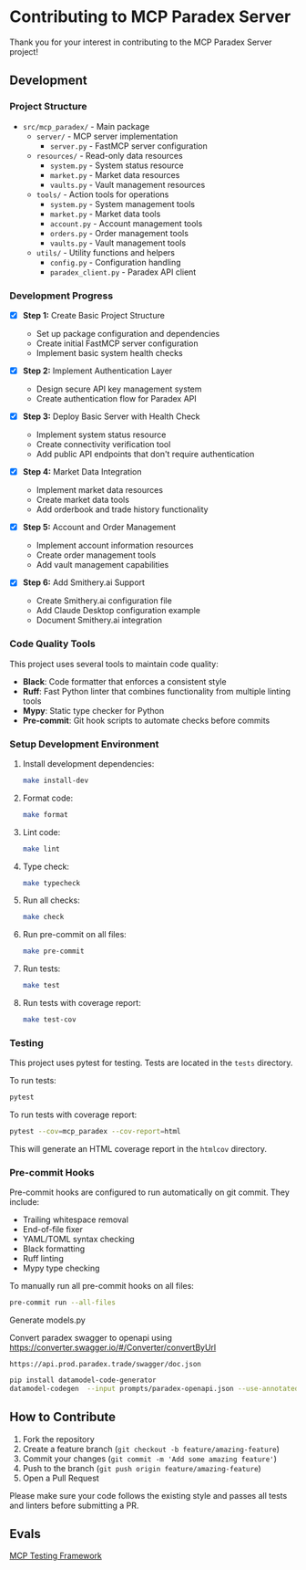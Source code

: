 # Contributing to MCP Paradex Server

Thank you for your interest in contributing to the MCP Paradex Server project!

## Development

### Project Structure

- `src/mcp_paradex/` - Main package
  - `server/` - MCP server implementation
    - `server.py` - FastMCP server configuration
  - `resources/` - Read-only data resources
    - `system.py` - System status resource
    - `market.py` - Market data resources
    - `vaults.py` - Vault management resources
  - `tools/` - Action tools for operations
    - `system.py` - System management tools
    - `market.py` - Market data tools
    - `account.py` - Account management tools
    - `orders.py` - Order management tools
    - `vaults.py` - Vault management tools
  - `utils/` - Utility functions and helpers
    - `config.py` - Configuration handling
    - `paradex_client.py` - Paradex API client

### Development Progress

- [x] **Step 1:** Create Basic Project Structure

  - Set up package configuration and dependencies
  - Create initial FastMCP server configuration
  - Implement basic system health checks

- [x] **Step 2:** Implement Authentication Layer

  - Design secure API key management system
  - Create authentication flow for Paradex API

- [x] **Step 3:** Deploy Basic Server with Health Check

  - Implement system status resource
  - Create connectivity verification tool
  - Add public API endpoints that don't require authentication

- [x] **Step 4:** Market Data Integration

  - Implement market data resources
  - Create market data tools
  - Add orderbook and trade history functionality

- [x] **Step 5:** Account and Order Management

  - Implement account information resources
  - Create order management tools
  - Add vault management capabilities

- [x] **Step 6:** Add Smithery.ai Support
  - Create Smithery.ai configuration file
  - Add Claude Desktop configuration example
  - Document Smithery.ai integration

### Code Quality Tools

This project uses several tools to maintain code quality:

- **Black**: Code formatter that enforces a consistent style
- **Ruff**: Fast Python linter that combines functionality from multiple linting tools
- **Mypy**: Static type checker for Python
- **Pre-commit**: Git hook scripts to automate checks before commits

### Setup Development Environment

1. Install development dependencies:

   ```bash
   make install-dev
   ```

2. Format code:

   ```bash
   make format
   ```

3. Lint code:

   ```bash
   make lint
   ```

4. Type check:

   ```bash
   make typecheck
   ```

5. Run all checks:

   ```bash
   make check
   ```

6. Run pre-commit on all files:

   ```bash
   make pre-commit
   ```

7. Run tests:

   ```bash
   make test
   ```

8. Run tests with coverage report:
   ```bash
   make test-cov
   ```

### Testing

This project uses pytest for testing. Tests are located in the `tests` directory.

To run tests:

```bash
pytest
```

To run tests with coverage report:

```bash
pytest --cov=mcp_paradex --cov-report=html
```

This will generate an HTML coverage report in the `htmlcov` directory.

### Pre-commit Hooks

Pre-commit hooks are configured to run automatically on git commit. They include:

- Trailing whitespace removal
- End-of-file fixer
- YAML/TOML syntax checking
- Black formatting
- Ruff linting
- Mypy type checking

To manually run all pre-commit hooks on all files:

```bash
pre-commit run --all-files
```

Generate models.py

Convert paradex swagger to openapi using https://converter.swagger.io/#/Converter/convertByUrl

```
https://api.prod.paradex.trade/swagger/doc.json
```

```bash
pip install datamodel-code-generator
datamodel-codegen  --input prompts/paradex-openapi.json --use-annotated --use-default-kwarg --keep-model-order --output src/mcp_paradex/models/
```

## How to Contribute

1. Fork the repository
2. Create a feature branch (`git checkout -b feature/amazing-feature`)
3. Commit your changes (`git commit -m 'Add some amazing feature'`)
4. Push to the branch (`git push origin feature/amazing-feature`)
5. Open a Pull Request

Please make sure your code follows the existing style and passes all tests and linters before submitting a PR.

## Evals

[MCP Testing Framework](https://github.com/L-Qun/mcp-testing-framework)
